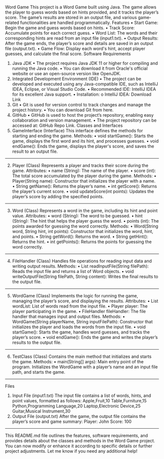 Word Game
This project is a Word Game built using Java. The game allows the player to guess words based on hints provided, and it tracks the player’s score. The game’s results are stored in an output file, and various game-related functionalities are handled programmatically.
Features
•	Start Game: Begin the game and guess words based on hints.
•	Track Score: Accumulate points for each correct guess.
•	Word List: The words and their corresponding hints are read from an input file (input1.txt).
•	Output Results: After the game ends, the player’s score and details are saved in an output file (output.txt).
•	Game Flow: Display each word's hint, accept player guesses, and calculate the final score.
Software Requirements
1. Java JDK
•	The project requires Java JDK 11 or higher for compiling and running the Java code.
•	You can download it from Oracle's official website or use an open-source version like OpenJDK.
2. Integrated Development Environment (IDE)
•	The project can be developed and executed using any Java-compatible IDE, such as IntelliJ IDEA, Eclipse, or Visual Studio Code.
•	Recommended IDE: IntelliJ IDEA for its excellent Java support.
•	Installation:
o	IntelliJ IDEA: Download Link
3. Git
•	Git is used for version control to track changes and manage the project history.
•	You can download Git from here.
4. GitHub
•	GitHub is used to host the project’s repository, enabling easy collaboration and version management.
•	The project repository can be accessed at: GitHub Repo Link.
Classes and Interfaces
1. GameInterface (Interface)
This interface defines the methods for starting and ending the game.
Methods:
•	void startGame(): Starts the game, displays the first word and its hint, and processes guesses.
•	void endGame(): Ends the game, displays the player's score, and saves the result to an output file.
________________________________________
2. Player (Class)
Represents a player and tracks their score during the game.
Attributes:
•	name (String): The name of the player.
•	score (int): The total score accumulated by the player during the game.
Methods:
•	Player(String name): Constructor that initializes the player with a name.
•	String getName(): Returns the player’s name.
•	int getScore(): Returns the player’s current score.
•	void updateScore(int points): Updates the player’s score by adding the specified points.
________________________________________
3. Word (Class)
Represents a word in the game, including its hint and point value.
Attributes:
•	word (String): The word to be guessed.
•	hint (String): The hint that helps the player guess the word.
•	points (int): The points awarded for guessing the word correctly.
Methods:
•	Word(String word, String hint, int points): Constructor that initializes the word, hint, and points.
•	String getWord(): Returns the word.
•	String getHint(): Returns the hint.
•	int getPoints(): Returns the points for guessing the word correctly.
________________________________________
4. FileHandler (Class)
Handles file operations for reading input data and writing output results.
Methods:
•	List<Word> readInputFile(String filePath): Reads the input file and returns a list of Word objects.
•	void writeOutputFile(String filePath, String content): Writes the final results to the output file.
________________________________________
5. WordGame (Class)
Implements the logic for running the game, managing the player’s score, and displaying the results.
Attributes:
•	List<Word> wordList: List of words read from the input file.
•	Player player: The player participating in the game.
•	FileHandler fileHandler: The file handler that manages input and output files.
Methods:
•	WordGame(String playerName, String inputFilePath): Constructor that initializes the player and loads the words from the input file.
•	void startGame(): Starts the game, handles word guesses, and tracks the player’s score.
•	void endGame(): Ends the game and writes the player’s results to the output file.
________________________________________
6. TestClass (Class)
Contains the main method that initializes and starts the game.
Methods:
•	main(String[] args): Main entry point of the program. Initializes the WordGame with a player’s name and an input file path, and starts the game.
________________________________________
Files
1. Input File (input1.txt)
The input file contains a list of words, hints, and point values, formatted as follows:
Apple,Fruit,10
Table,Furniture,15
Python,Programming Language,20
Laptop,Electronic Device,25
Guitar,Musical Instrument,30
2. Output File (output.txt)
After the game, the output file contains the player’s score and game summary:
Player: John
Score: 100
________________________________________
This README.md file outlines the features, software requirements, and provides details about the classes and methods in the Word Game project. You can now modify or enhance it according to specific details or further project adjustments.
Let me know if you need any additional help!


